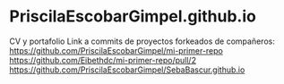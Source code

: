 # PriscilaEscobarGimpel.github.io
CV y portafolio
Link a commits de proyectos forkeados de compañeros:
https://github.com/PriscilaEscobarGimpel/mi-primer-repo
https://github.com/Eibethdc/mi-primer-repo/pull/2
https://github.com/PriscilaEscobarGimpel/SebaBascur.github.io
